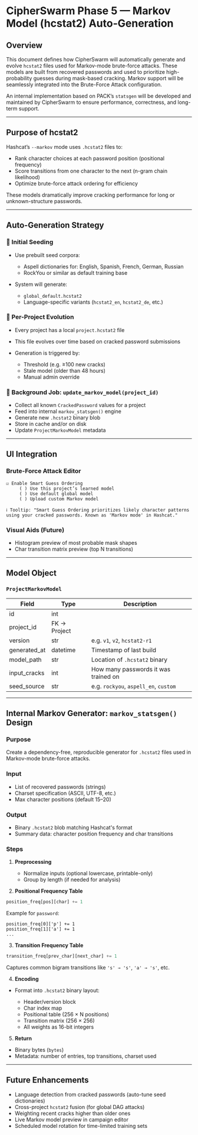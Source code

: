 # CipherSwarm Phase 5 — Markov Model (hcstat2) Auto-Generation

## Overview

This document defines how CipherSwarm will automatically generate and evolve `hcstat2` files used for Markov-mode brute-force attacks. These models are built from recovered passwords and used to prioritize high-probability guesses during mask-based cracking. Markov support will be seamlessly integrated into the Brute-Force Attack configuration.

An internal implementation based on PACK’s `statsgen` will be developed and maintained by CipherSwarm to ensure performance, correctness, and long-term support.

---

## Purpose of hcstat2

Hashcat’s `--markov` mode uses `.hcstat2` files to:

- Rank character choices at each password position (positional frequency)
- Score transitions from one character to the next (n-gram chain likelihood)
- Optimize brute-force attack ordering for efficiency

These models dramatically improve cracking performance for long or unknown-structure passwords.

---

## Auto-Generation Strategy

### 🧬 Initial Seeding

- Use prebuilt seed corpora:

  - Aspell dictionaries for: English, Spanish, French, German, Russian
  - RockYou or similar as default training base
- System will generate:

  - `global_default.hcstat2`
  - Language-specific variants (`hcstat2_en`, `hcstat2_de`, etc.)

### 🧪 Per-Project Evolution

- Every project has a local `project.hcstat2` file
- This file evolves over time based on cracked password submissions
- Generation is triggered by:

  - Threshold (e.g. ≥100 new cracks)
  - Stale model (older than 48 hours)
  - Manual admin override

### 🔁 Background Job: `update_markov_model(project_id)`

- Collect all known `CrackedPassword` values for a project
- Feed into internal `markov_statsgen()` engine
- Generate new `.hcstat2` binary blob
- Store in cache and/or on disk
- Update `ProjectMarkovModel` metadata

---

## UI Integration

### Brute-Force Attack Editor

```text
☑️ Enable Smart Guess Ordering
     ( ) Use this project’s learned model
     ( ) Use default global model
     ( ) Upload custom Markov model

ℹ️ Tooltip: "Smart Guess Ordering prioritizes likely character patterns using your cracked passwords. Known as 'Markov mode' in Hashcat."
```

### Visual Aids (Future)

- Histogram preview of most probable mask shapes
- Char transition matrix preview (top N transitions)

---

## Model Object

### `ProjectMarkovModel`

| Field         | Type         | Description                           |
| ------------- | ------------ | ------------------------------------- |
| id            | int          |                                       |
| project\_id   | FK → Project |                                       |
| version       | str          | e.g. `v1`, `v2`, `hcstat2-r1`         |
| generated\_at | datetime     | Timestamp of last build               |
| model\_path   | str          | Location of `.hcstat2` binary         |
| input\_cracks | int          | How many passwords it was trained on  |
| seed\_source  | str          | e.g. `rockyou`, `aspell_en`, `custom` |

---

## Internal Markov Generator: `markov_statsgen()` Design

### Purpose

Create a dependency-free, reproducible generator for `.hcstat2` files used in Markov-mode brute-force attacks.

### Input

- List of recovered passwords (strings)
- Charset specification (ASCII, UTF-8, etc.)
- Max character positions (default 15–20)

### Output

- Binary `.hcstat2` blob matching Hashcat's format
- Summary data: character position frequency and char transitions

### Steps

1. **Preprocessing**

   - Normalize inputs (optional lowercase, printable-only)
   - Group by length (if needed for analysis)

2. **Positional Frequency Table**

```python
position_freq[pos][char] += 1
```

Example for `password`:

```text
position_freq[0]['p'] += 1
position_freq[1]['a'] += 1
...
```

3. **Transition Frequency Table**

```python
transition_freq[prev_char][next_char] += 1
```

Captures common bigram transitions like `'s' → 's'`, `'a' → 's'`, etc.

4. **Encoding**

- Format into `.hcstat2` binary layout:

  - Header/version block
  - Char index map
  - Positional table (256 × N positions)
  - Transition matrix (256 × 256)
  - All weights as 16-bit integers

5. **Return**

- Binary bytes (`bytes`)
- Metadata: number of entries, top transitions, charset used

---

## Future Enhancements

- Language detection from cracked passwords (auto-tune seed dictionaries)
- Cross-project `hcstat2` fusion (for global DAG attacks)
- Weighting recent cracks higher than older ones
- Live Markov model preview in campaign editor
- Scheduled model rotation for time-limited training sets
